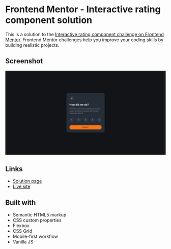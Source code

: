 # Frontend Mentor - Interactive rating component solution

This is a solution to the [Interactive rating component challenge on Frontend Mentor](https://www.frontendmentor.io/challenges/interactive-rating-component-koxpeBUmI). Frontend Mentor challenges help you improve your coding skills by building realistic projects. 

## Screenshot

![](./screenshot.png)

## Links

- [Solution page]()
- [Live site]()

## Built with

- Semantic HTML5 markup
- CSS custom properties
- Flexbox
- CSS Grid
- Mobile-first workflow
- Vanilla JS